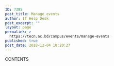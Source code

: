 ```yaml
---
ID: 7385
post_title: Manage events
author: IT Help Desk
post_excerpt: ""
layout: page
permalink: >
  https://tecn.ac.bd/campus/events/manage-events
published: true
post_date: 2018-12-04 10:20:27
---
```

CONTENTS